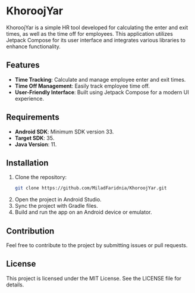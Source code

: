# KhoroojYar

KhoroojYar is a simple HR tool developed for calculating the enter and exit times, as well as the time off for employees. This application utilizes Jetpack Compose for its user interface and integrates various libraries to enhance functionality.

## Features

- **Time Tracking**: Calculate and manage employee enter and exit times.
- **Time Off Management**: Easily track employee time off.
- **User-Friendly Interface**: Built using Jetpack Compose for a modern UI experience.

## Requirements

- **Android SDK**: Minimum SDK version 33.
- **Target SDK**: 35.
- **Java Version**: 11.

## Installation

1. Clone the repository:
   ```bash
   git clone https://github.com/MiladFaridnia/KhoroojYar.git
2. Open the project in Android Studio.
3. Sync the project with Gradle files.
4. Build and run the app on an Android device or emulator.

## Contribution

Feel free to contribute to the project by submitting issues or pull requests.

## License
This project is licensed under the MIT License. See the LICENSE file for details.